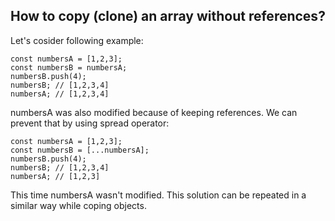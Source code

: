 ## How to copy (clone) an array without references?

Let's cosider following example:

	const numbersA = [1,2,3];
	const numbersB = numbersA;
	numbersB.push(4);
	numbersB; // [1,2,3,4]
	numbersA; // [1,2,3,4]

numbersA was also modified because of keeping references. 
We can prevent that by using spread operator:


	const numbersA = [1,2,3];
	const numbersB = [...numbersA];
	numbersB.push(4);
	numbersB; // [1,2,3,4]
	numbersA; // [1,2,3]

This time numbersA wasn't modified.
This solution can be repeated in a similar way while coping objects.
